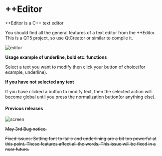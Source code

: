 # ++Editor
++Editor is a C++ text editor


You should find all the general features of a text editor from the ++Editor.
This is a QT5 project, so use QtCreator or similar to compile it.

![editor](https://user-images.githubusercontent.com/29865797/180230738-b1e50da7-5119-41eb-b907-0f7920009b3d.jpg)


<b>Usage example of underline, bold etc. functions</b> 

Select a text you want to modify then click your button of choice(for example, underline).

<b>If you have not selected any text</b>

If you have clicked a button to modify text, then the selected action will become global until you press the normalization button(or anything else). 


#### Previous releases 
![screen](https://user-images.githubusercontent.com/29865797/80926276-f13edf00-8d9e-11ea-8bde-a266883ac6b5.jpg)

<s>May 3rd Bug notice.</s> 

<s>Fixed issues:
Setting font to italic and underlining are a bit too powerful at this point.
These features affect all the words. This issue will be fixed in a near future.</s>

